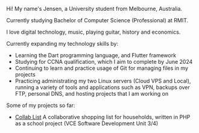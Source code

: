 Hi! My name's Jensen, a University student from Melbourne, Australia.

Currently studying Bachelor of Computer Science (Professional) at RMIT.

I love digital technology, music, playing guitar, history and economics.

Currently expanding my technology skills by:
- Learning the Dart programming language, and Flutter framework
- Studying for CCNA qualification, which I aim to complete by June 2024
- Continuing to learn and practice usage of Git for managing files in my projects
- Practicing administrating my two Linux servers (Cloud VPS and Local), running a variety of tools and applications such as VPN, backups over FTP, personal DNS, and hosting projects that I am working on


Some of my projects so far:

- [Collab List](https://github.com/jensen-lloyd/CollabList)
    A collaborative shopping list for households, written in PHP as a school project (VCE Software Development Unit 3/4) 
